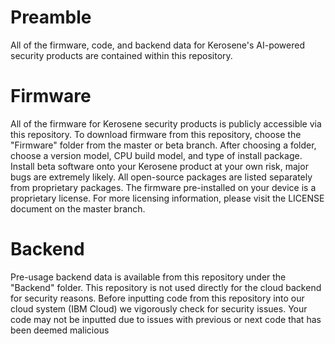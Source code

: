 # Preamble
All of the firmware, code, and backend data for Kerosene's AI-powered security products are contained within this repository.

# Firmware
All of the firmware for Kerosene security products is publicly accessible via this repository. To download firmware from this repository, choose the "Firmware" folder from the master or beta branch. After choosing a folder, choose a version model, CPU build model, and type of install package. Install beta software onto your Kerosene product at your own risk, major bugs are extremely likely. All open-source packages are listed separately from proprietary packages. The firmware pre-installed on your device is a proprietary license. For more licensing information, please visit the LICENSE document on the master branch.

# Backend
Pre-usage backend data is available from this repository under the "Backend" folder. This repository is not used directly for the cloud backend for security reasons. Before inputting code from this repository into our cloud system (IBM Cloud) we vigorously check for security issues. Your code may not be inputted due to issues with previous or next code that has been deemed malicious
